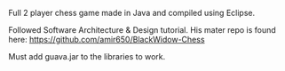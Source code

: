 Full 2 player chess game made in Java  and compiled using Eclipse.

Followed Software Architecture & Design tutorial. His mater repo is found here:
https://github.com/amir650/BlackWidow-Chess

Must add guava.jar to the libraries to work.
